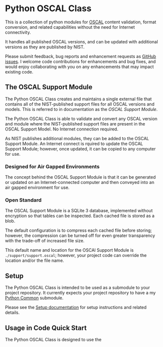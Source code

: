 # Python OSCAL Class

This is a collection of python modules for [OSCAL](https://pages.nist.gov/OSCAL) content validation, format conversion, and related capabilities without the need for Internet connectivity. 

It handles all published OSCAL versions, and can be updated with additional versions as they are published by NIST.

Please submit feedback,  bug reports and enhancement requests as [GitHub issues](https://github.com/brian-ruf/oscal-class/issues). I welcome code contributions for enhancements and bug fixes, and would enjoy collaborating with you on any enhancements that may impact existing code.


## The OSCAL Support Module

The Python OSCAL Class creates and maintains a single external file that contains all of the NIST-published support files for all OSCAL versions and models. This is referred to in documentation as the _OSCAL Support Module_.

The Python OSCAL Class is able to validate and convert any OSCAL version and module where the NIST-published support files are present in the OSCAL Support Model. No Internet connection required.

As NIST publishes additional modules, they can be added to the OSCAL Support Module. An Internet connect is rquired to update the OSCAL Support Module; however, once updated, it can be copied to any computer for use.

### Designed for Air Gapped Environments

The concept behind the OSCAL Support Module is that it can be generated or updated on an Internet-connected computer and then conveyed into an air gapped environment for use.  

### Open Standard

The OSCAL Support Module is a SQLite 3 database, implemented without encryption so that tables can be inspected. Each cached file is stored as a blob. 

The default configuration is to compress each cached file before storing; however, the compression can be turned off for even greater transparency with the trade-off of increased file size. 

This default name and location for the OSCAl Support Module is `./support/support.oscal`; however, your project code can override the location and/or the file name. 

## Setup

The Python OSCAL Class is intended to be used as a submodule to your project repository. It currently expects your project repository to have a my [Python Common](https://github.com/brian-ruf/common-python) submodule.

Please see the [Setup documentation](./docs/SETUP.md) for setup instructions and related details.

## Usage in Code Quick Start

The Python OSCAL Class is designed to use the 
